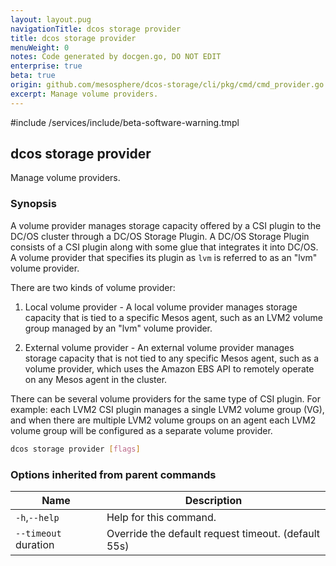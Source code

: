 ```yaml
---
layout: layout.pug
navigationTitle: dcos storage provider
title: dcos storage provider
menuWeight: 0
notes: Code generated by docgen.go, DO NOT EDIT
enterprise: true
beta: true
origin: github.com/mesosphere/dcos-storage/cli/pkg/cmd/cmd_provider.go
excerpt: Manage volume providers.
---
```

#include /services/include/beta-software-warning.tmpl

## dcos storage provider

Manage volume providers.

### Synopsis

A volume provider manages storage capacity offered by a CSI plugin to the DC/OS
cluster through a DC/OS Storage Plugin. A DC/OS Storage Plugin consists of a CSI
plugin along with some glue that integrates it into DC/OS. A volume provider
that specifies its plugin as `lvm` is referred to as an "lvm" volume provider.

There are two kinds of volume provider:

1. Local volume provider - A local volume provider manages storage capacity that
is tied to a specific Mesos agent, such as an LVM2 volume group managed by an
"lvm" volume provider.

2. External volume provider - An external volume provider manages storage
capacity that is not tied to any specific Mesos agent, such as a volume
provider, which uses the Amazon EBS API to remotely operate on any Mesos agent
in the cluster.

There can be several volume providers for the same type of CSI plugin. For
example: each LVM2 CSI plugin manages a single LVM2 volume group (VG), and when
there are multiple LVM2 volume groups on an agent each LVM2 volume group will be
configured as a separate volume provider.

```bash
dcos storage provider [flags]
```

### Options inherited from parent commands

Name | Description
--- | ---
`-h`,`--help` | Help for this command.
`--timeout` duration | Override the default request timeout. (default 55s)

